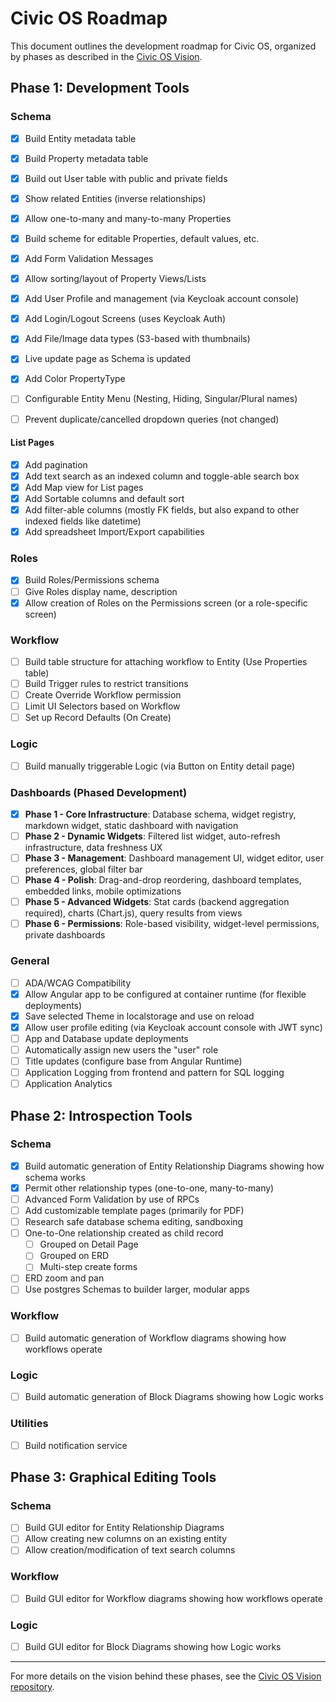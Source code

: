 # Civic OS Roadmap

This document outlines the development roadmap for Civic OS, organized by phases as described in the [Civic OS Vision](https://github.com/civic-os/vision).

## Phase 1: Development Tools

### Schema
- [x] Build Entity metadata table
- [x] Build Property metadata table
- [x] Build out User table with public and private fields
- [x] Show related Entities (inverse relationships)
- [x] Allow one-to-many and many-to-many Properties
- [x] Build scheme for editable Properties, default values, etc.
- [x] Add Form Validation Messages
- [x] Allow sorting/layout of Property Views/Lists
- [x] Add User Profile and management (via Keycloak account console)
- [x] Add Login/Logout Screens (uses Keycloak Auth)
- [x] Add File/Image data types (S3-based with thumbnails)
- [x] Live update page as Schema is updated
- [x] Add Color PropertyType
- [ ] Configurable Entity Menu (Nesting, Hiding, Singular/Plural names)

- [ ] Prevent duplicate/cancelled dropdown queries (not changed)

#### List Pages
- [X] Add pagination
- [x] Add text search as an indexed column and toggle-able search box
- [x] Add Map view for List pages
- [x] Add Sortable columns and default sort
- [x] Add filter-able columns (mostly FK fields, but also expand to other indexed fields like datetime)
- [x] Add spreadsheet Import/Export capabilities

### Roles
- [x] Build Roles/Permissions schema
- [ ] Give Roles display name, description
- [x] Allow creation of Roles on the Permissions screen (or a role-specific screen)

### Workflow
- [ ] Build table structure for attaching workflow to Entity (Use Properties table)
- [ ] Build Trigger rules to restrict transitions
- [ ] Create Override Workflow permission
- [ ] Limit UI Selectors based on Workflow
- [ ] Set up Record Defaults (On Create)

### Logic
- [ ] Build manually triggerable Logic (via Button on Entity detail page)

### Dashboards (Phased Development)
- [x] **Phase 1 - Core Infrastructure**: Database schema, widget registry, markdown widget, static dashboard with navigation
- [ ] **Phase 2 - Dynamic Widgets**: Filtered list widget, auto-refresh infrastructure, data freshness UX
- [ ] **Phase 3 - Management**: Dashboard management UI, widget editor, user preferences, global filter bar
- [ ] **Phase 4 - Polish**: Drag-and-drop reordering, dashboard templates, embedded links, mobile optimizations
- [ ] **Phase 5 - Advanced Widgets**: Stat cards (backend aggregation required), charts (Chart.js), query results from views
- [ ] **Phase 6 - Permissions**: Role-based visibility, widget-level permissions, private dashboards

### General
- [ ] ADA/WCAG Compatibility
- [x] Allow Angular app to be configured at container runtime (for flexible deployments)
- [x] Save selected Theme in localstorage and use on reload
- [x] Allow user profile editing (via Keycloak account console with JWT sync)
- [ ] App and Database update deployments
- [ ] Automatically assign new users the "user" role
- [ ] Title updates (configure base from Angular Runtime)
- [ ] Application Logging from frontend and pattern for SQL logging
- [ ] Application Analytics

## Phase 2: Introspection Tools

### Schema
- [x] Build automatic generation of Entity Relationship Diagrams showing how schema works
- [x] Permit other relationship types (one-to-one, many-to-many)
- [ ] Advanced Form Validation by use of RPCs
- [ ] Add customizable template pages (primarily for PDF)
- [ ] Research safe database schema editing, sandboxing
- [ ] One-to-One relationship created as child record
  - [ ] Grouped on Detail Page
  - [ ] Grouped on ERD
  - [ ] Multi-step create forms
- [ ] ERD zoom and pan
- [ ] Use postgres Schemas to builder larger, modular apps

### Workflow
- [ ] Build automatic generation of Workflow diagrams showing how workflows operate

### Logic
- [ ] Build automatic generation of Block Diagrams showing how Logic works

### Utilities
- [ ] Build notification service

## Phase 3: Graphical Editing Tools

### Schema
- [ ] Build GUI editor for Entity Relationship Diagrams
- [ ] Allow creating new columns on an existing entity
- [ ] Allow creation/modification of text search columns

### Workflow
- [ ] Build GUI editor for Workflow diagrams showing how workflows operate

### Logic
- [ ] Build GUI editor for Block Diagrams showing how Logic works

---

For more details on the vision behind these phases, see the [Civic OS Vision repository](https://github.com/civic-os/vision).
